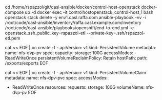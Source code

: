 
cd /home/rspazzol/git/casl-ansible/docker/control-host-openstack
docker-compose up -d
docker exec -it controlhostopenstack_control-host_1 bash
openstack stack delete -y env1.casl.raffa.com
ansible-playbook -vv -i /root/code/casl-ansible/inventory/raffa.casl.example.com/inventory /root/code/casl-ansible/playbooks/openshift/end-to-end.yml -e openstack_ssh_public_key=rspazzol-etl --private-key=.ssh/rspazzol-etl.pem








cat << EOF | oc create -f -
  apiVersion: v1
  kind: PersistentVolume
  metadata:
    name: nfs-dvp-pv
  spec:
    capacity:
      storage: 100G
    accessModes:
      - ReadWriteOnce
    persistentVolumeReclaimPolicy: Retain
    hostPath:
      path: /exports/exports
EOF

cat << EOF | oc create -f -
apiVersion: v1
kind: PersistentVolumeClaim
metadata:
  name: nfs-dpv-pvc
spec:
  accessModes:
  - ReadWriteOnce
  resources:
    requests:
      storage: 100G
  volumeName: nfs-dvp-pv
EOF

